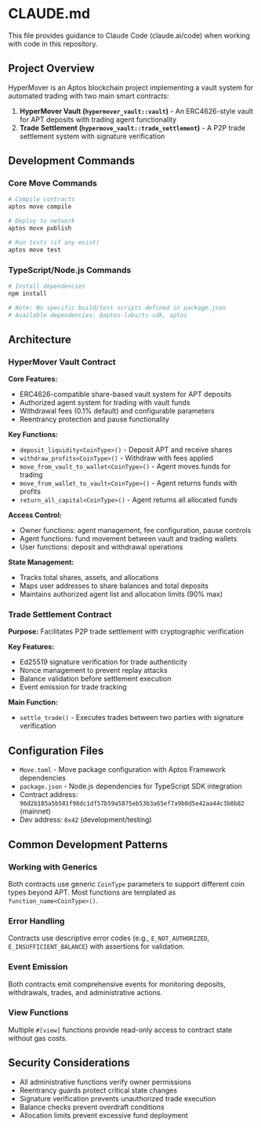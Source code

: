 # CLAUDE.md

This file provides guidance to Claude Code (claude.ai/code) when working with code in this repository.

## Project Overview

HyperMover is an Aptos blockchain project implementing a vault system for automated trading with two main smart contracts:

1. **HyperMover Vault (`hypermover_vault::vault`)** - An ERC4626-style vault for APT deposits with trading agent functionality
2. **Trade Settlement (`hypermove_vault::trade_settlement`)** - A P2P trade settlement system with signature verification

## Development Commands

### Core Move Commands
```bash
# Compile contracts
aptos move compile

# Deploy to network
aptos move publish

# Run tests (if any exist)
aptos move test
```

### TypeScript/Node.js Commands
```bash
# Install dependencies
npm install

# Note: No specific build/test scripts defined in package.json
# Available dependencies: @aptos-labs/ts-sdk, aptos
```

## Architecture

### HyperMover Vault Contract

**Core Features:**
- ERC4626-compatible share-based vault system for APT deposits
- Authorized agent system for trading with vault funds
- Withdrawal fees (0.1% default) and configurable parameters
- Reentrancy protection and pause functionality

**Key Functions:**
- `deposit_liquidity<CoinType>()` - Deposit APT and receive shares
- `withdraw_profits<CoinType>()` - Withdraw with fees applied
- `move_from_vault_to_wallet<CoinType>()` - Agent moves funds for trading
- `move_from_wallet_to_vault<CoinType>()` - Agent returns funds with profits
- `return_all_capital<CoinType>()` - Agent returns all allocated funds

**Access Control:**
- Owner functions: agent management, fee configuration, pause controls
- Agent functions: fund movement between vault and trading wallets
- User functions: deposit and withdrawal operations

**State Management:**
- Tracks total shares, assets, and allocations
- Maps user addresses to share balances and total deposits
- Maintains authorized agent list and allocation limits (90% max)

### Trade Settlement Contract

**Purpose:** Facilitates P2P trade settlement with cryptographic verification

**Key Features:**
- Ed25519 signature verification for trade authenticity
- Nonce management to prevent replay attacks
- Balance validation before settlement execution
- Event emission for trade tracking

**Main Function:**
- `settle_trade()` - Executes trades between two parties with signature verification

## Configuration Files

- `Move.toml` - Move package configuration with Aptos Framework dependencies
- `package.json` - Node.js dependencies for TypeScript SDK integration
- Contract address: `96d2b185a5b581f98dc1df57b59a5875eb53b3a65ef7a9b0d5e42aa44c3b8b82` (mainnet)
- Dev address: `0x42` (development/testing)

## Common Development Patterns

### Working with Generics
Both contracts use generic `CoinType` parameters to support different coin types beyond APT. Most functions are templated as `function_name<CoinType>()`.

### Error Handling
Contracts use descriptive error codes (e.g., `E_NOT_AUTHORIZED`, `E_INSUFFICIENT_BALANCE`) with assertions for validation.

### Event Emission
Both contracts emit comprehensive events for monitoring deposits, withdrawals, trades, and administrative actions.

### View Functions
Multiple `#[view]` functions provide read-only access to contract state without gas costs.

## Security Considerations

- All administrative functions verify owner permissions
- Reentrancy guards protect critical state changes
- Signature verification prevents unauthorized trade execution
- Balance checks prevent overdraft conditions
- Allocation limits prevent excessive fund deployment